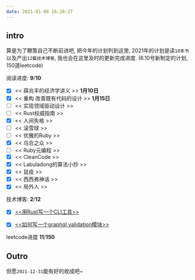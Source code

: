 ```yaml
---
date: 2021-01-08 16:20:27
---
```


## intro

算是为了鞭策自己不断前进吧, 把今年的计划列到这里, 2021年的计划是读`10本书`以及产出`12篇技术博客`, 我也会在这里及时的更新完成进度. (6.10号新制定的计划, 150道leetcode)

阅读进度: **9**/**10**

- [x] << 薛兆丰的经济学讲义 >> **1月10日**
- [x] << 重构 改善既有代码的设计 >> **1月15日**
- [ ] << 实现领域驱动设计 >>
- [ ] << Rust权威指南 >>
- [x] << 人间失格 >>
- [ ] << 滚雪球 >>
- [ ] << 优雅的Ruby >>
- [x] << 乌合之众 >>
- [ ] << Ruby元编程 >>
- [x] << CleanCode >>
- [x] << Labuladong的算法小抄 >>
- [x] << 鼠疫 >>
- [x] << 西西弗神话 >>
- [x] << 局外人 >>

技术博客: **2**/**12**

- [x] [<<用Rust写一个CLI工具>>](https://rogerwip.tech/2021/01/07/%E7%94%A8Rust%E5%86%99%E4%B8%80%E4%B8%AACLI%E5%B7%A5%E5%85%B7/)
- [x] [<<如何写一个graphql validation模块>>](https://rogerwip.tech/2021/01/18/%E5%A6%82%E4%BD%95%E5%86%99%E4%B8%80%E4%B8%AAgraphql-validation%E6%A8%A1%E5%9D%97/)


leetcode进度 **11**/**150**

## Outro

但愿`2021-12-31`能有好的收成吧~
